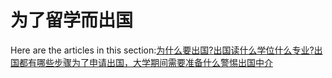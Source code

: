 # 为了留学而出国

Here are the articles in this section:[为什么要出国?](https://survivesjtu.gitbook.io/survivesjtumanual/fang-tan-ji/untitled/wei-shen-me-yao-chu-guo)[出国读什么学位什么专业?](https://survivesjtu.gitbook.io/survivesjtumanual/fang-tan-ji/untitled/chu-guo-du-shen-me-xue-wei-shen-me-zhuan-ye)[出国都有哪些步骤](https://survivesjtu.gitbook.io/survivesjtumanual/fang-tan-ji/untitled/chu-guo-du-you-na-xie-bu-zhou)[为了申请出国，大学期间需要准备什么](https://survivesjtu.gitbook.io/survivesjtumanual/fang-tan-ji/untitled/wei-le-shen-qing-chu-guo-da-xue-qi-jian-xu-yao-zhun-bei-shen-me)[警惕出国中介](https://survivesjtu.gitbook.io/survivesjtumanual/fang-tan-ji/untitled/jing-ti-chu-guo-zhong-jie)


